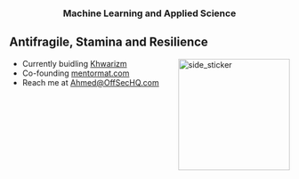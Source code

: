 <!--<p align="left"> <img src="https://komarev.com/ghpvc/?username=a7med7x7&label=Profile%20views&color=0e75b6&style=flat" alt="a7med7x7" /> </p> -->

<h3 align="center">Machine Learning and Applied Science</h3>



<p align='center'>
</p>
<h2> Antifragile, Stamina and Resilience </h2>
<img align="right" width=200px height=200px alt="side_sticker" src="https://media.giphy.com/media/TEnXkcsHrP4YedChhA/giphy.gif" />

- Currently buidling [Khwarizm](https://github.com/A7med7x7/khwarizm)
- Co-founding [mentormat.com](https://mentormat.com)
- Reach me at Ahmed@OffSecHQ.com


